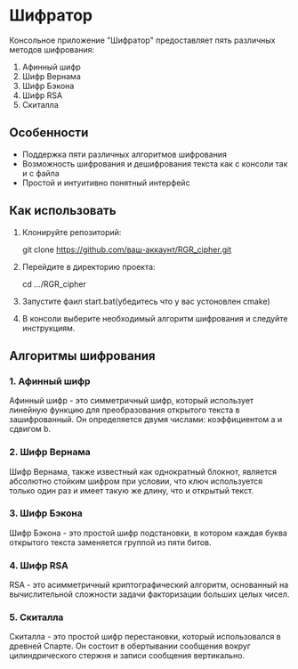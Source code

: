 # Шифратор

Консольное приложение "Шифратор" предоставляет пять различных методов шифрования:

1. Афинный шифр
2. Шифр Вернама
3. Шифр Бэкона
4. Шифр RSA
5. Скиталла

## Особенности

- Поддержка пяти различных алгоритмов шифрования
- Возможность шифрования и дешифрования текста как с консоли так и с файла
- Простой и интуитивно понятный интерфейс

## Как использовать

1. Клонируйте репозиторий:

   git clone https://github.com/ваш-аккаунт/RGR_cipher.git
   
2. Перейдите в директорию проекта:

   cd .../RGR_cipher
   
3. Запустите фаил start.bat(убедитесь что у вас устоновлен cmake)

4. В консоли выберите необходимый алгоритм шифрования и следуйте инструкциям.

## Алгоритмы шифрования

### 1. Афинный шифр

Афинный шифр - это симметричный шифр, который использует линейную функцию для преобразования открытого текста в зашифрованный. Он определяется двумя числами: коэффициентом a и сдвигом b.

### 2. Шифр Вернама

Шифр Вернама, также известный как однократный блокнот, является абсолютно стойким шифром при условии, что ключ используется только один раз и имеет такую же длину, что и открытый текст.

### 3. Шифр Бэкона

Шифр Бэкона - это простой шифр подстановки, в котором каждая буква открытого текста заменяется группой из пяти битов.

### 4. Шифр RSA

RSA - это асимметричный криптографический алгоритм, основанный на вычислительной сложности задачи факторизации больших целых чисел.

### 5. Скиталла

Скиталла - это простой шифр перестановки, который использовался в древней Спарте. Он состоит в обертывании сообщения вокруг цилиндрического стержня и записи сообщения вертикально.
